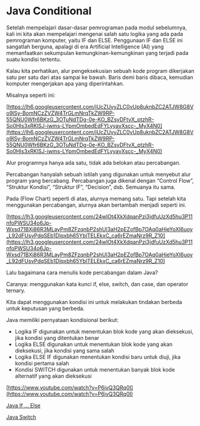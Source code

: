 # Java Conditional

Setelah mempelajari dasar-dasar pemrograman pada modul sebelumnya, kali ini kita akan mempelajari mengenai salah satu logika yang ada pada pemrograman komputer, yaitu IF dan ELSE. Penggunaan IF dan ELSE ini sangatlah berguna, apalagi di era Artificial Intelligence (AI) yang memanfaatkan sekumpulan kemungkinan-kemungkinan yang terjadi pada suatu kondisi tertentu.

Kalau kita perhatikan, alur pengeksekusian sebuah kode program dikerjakan satu per satu dari atas sampai ke bawah. Baris demi baris dibaca, kemudian komputer mengerjakan apa yang diperintahkan.

Misalnya seperti ini:

[https://lh6.googleusercontent.com/jUcZUvyZLC0vUp8uknbZC2ATJW8G8Vo9lSy-BomNCzZVZW4TrGLmNrqTkZW9RP-55QNU0Wfr6BKzG_3OTuNdTDg-0e-KO_BZsyDFtvX_ptzhR-So0HIs3xRKlSJ-iwms-LYpmOmbedEdFYLyyavXscc-_MyX4N0](https://lh6.googleusercontent.com/jUcZUvyZLC0vUp8uknbZC2ATJW8G8Vo9lSy-BomNCzZVZW4TrGLmNrqTkZW9RP-55QNU0Wfr6BKzG_3OTuNdTDg-0e-KO_BZsyDFtvX_ptzhR-So0HIs3xRKlSJ-iwms-LYpmOmbedEdFYLyyavXscc-_MyX4N0)

Alur programnya hanya ada satu, tidak ada belokan atau percabangan.

Percabangan hanyalah sebuah istilah yang digunakan untuk menyebut alur program yang bercabang. Percabangan juga dikenal dengan “Control Flow”, “Struktur Kondisi”, “Struktur IF”, “Decision”, dsb. Semuanya itu sama.

Pada (Flow Chart) seperti di atas, alurnya memang satu. Tapi setelah kita menggunakan percabangan, alurnya akan bertambah menjadi seperti ini.

[https://lh3.googleusercontent.com/24wIOt4XkXdqanPzi3jdfuUzXd5hu3P11nfoPWSU34o6Jp-Wxsd71BXj86R3MLayPm8ZFzqnbP2shUl3aH2pEZofBp7OAq0aHieYoXI6uoy_L92dFUsvPdqSEb1Dlqxbh65YblTELEkxC_ca6rEZmaNrz9R_Z10](https://lh3.googleusercontent.com/24wIOt4XkXdqanPzi3jdfuUzXd5hu3P11nfoPWSU34o6Jp-Wxsd71BXj86R3MLayPm8ZFzqnbP2shUl3aH2pEZofBp7OAq0aHieYoXI6uoy_L92dFUsvPdqSEb1Dlqxbh65YblTELEkxC_ca6rEZmaNrz9R_Z10)

Lalu bagaimana cara menulis kode percabangan dalam Java?

Caranya: menggunakan kata kunci if, else, switch, dan case, dan operator ternary.

Kita dapat menggunakan kondisi ini untuk melakukan tindakan berbeda untuk keputusan yang berbeda.

Java memiliki pernyataan kondisional berikut:

- Logika IF digunakan untuk menentukan blok kode yang akan dieksekusi, jika kondisi yang ditentukan benar
- Logika ELSE digunakan untuk menentukan blok kode yang akan dieksekusi, jika kondisi yang sama salah
- Logika ELSE IF digunakan menentukan kondisi baru untuk diuji, jika kondisi pertama salah
- Kondisi SWITCH digunakan untuk menentukan banyak blok kode alternatif yang akan dieksekusi

[https://www.youtube.com/watch?v=P6ivQ3QRq0I](https://www.youtube.com/watch?v=P6ivQ3QRq0I)

[Java If ... Else](https://www.w3schools.com/java/java_conditions.asp)

[Java Switch](https://www.w3schools.com/java/java_switch.asp)